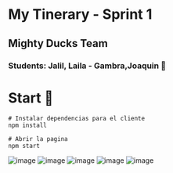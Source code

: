 # My Tinerary - Sprint 1
## Mighty Ducks Team 
### Students: Jalil, Laila - Gambra,Joaquin 🦾
# Start 🚀
```
# Instalar dependencias para el cliente
npm install

# Abrir la pagina
npm start
```
![image](https://user-images.githubusercontent.com/114600775/200435460-25722778-8eb8-47fe-abec-bc3375c9edee.png)
![image](https://user-images.githubusercontent.com/114600775/200436068-5dac578f-94e3-41d5-8110-b53f1339b9dd.png)
![image](https://user-images.githubusercontent.com/114600775/200435908-d2056049-047d-4da4-9d92-5ea5b03475e2.png)
![image](https://user-images.githubusercontent.com/114600775/200435792-ac600e48-12b5-4e8b-8977-177ecdbbfff5.png)
![image](https://user-images.githubusercontent.com/114600775/200435603-c911844a-4da2-42cb-bfd2-ce95d4925a15.png)
